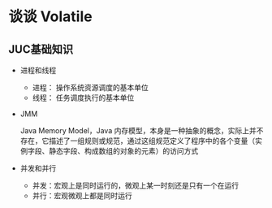 # 谈谈 Volatile

## JUC基础知识

- 进程和线程

  - 进程： 操作系统资源调度的基本单位 
  - 线程： 任务调度执行的基本单位 

- JMM

  Java Memory Model，Java 内存模型，本身是一种抽象的概念，实际上并不存在，它描述了一组规则或规范，通过这组规范定义了程序中的各个变量（实例字段、静态字段、构成数组的对象的元素）的访问方式

- 并发和并行

  -  并发：宏观上是同时运行的，微观上某一时刻还是只有一个在运行
  - 并行：宏观微观上都是同时运行

